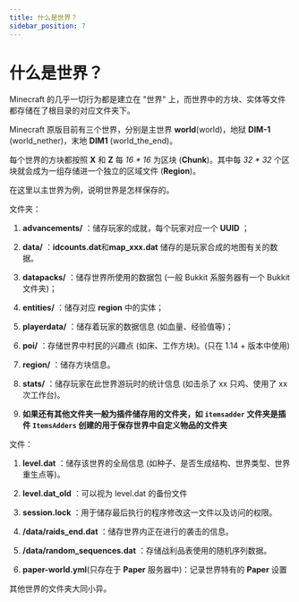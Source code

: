 ```yaml
---
title: 什么是世界？
sidebar_position: 7
---
```


# 什么是世界？

Minecraft 的几乎一切行为都是建立在 "世界" 上，而世界中的方块、实体等文件都存储在了根目录的对应文件夹下。

Minecraft 原版目前有三个世界，分别是主世界 **world**(world)，地狱 **DIM-1** (world_nether)，末地 **DIM1** (world_the_end)。

每个世界的方块都按照 **X** 和 **Z** 每 *16 * 16* 为区块 (**Chunk**)。其中每 *32 * 32* 个区块就会成为一组存储进一个独立的区域文件 (**Region**)。

在这里以主世界为例，说明世界是怎样保存的。

文件夹：

1. **advancements/** ：储存玩家的成就，每个玩家对应一个 **UUID** ；

2. **data/** ：**idcounts.dat**和**map_xxx.dat** 储存的是玩家合成的地图有关的数据。

3. **datapacks/** ：储存世界所使用的数据包 (一般 Bukkit 系服务器有一个 Bukkit 文件夹)；

4. **entities/** ：储存对应 **region** 中的实体；

5. **playerdata/** ：储存着玩家的数据信息 (如血量、经验值等)；

6. **poi/** ：存储世界中村民的兴趣点 (如床、工作方块)。(只在 1.14 + 版本中使用)

7. **region/** ：储存方块信息。

8. **stats/** ：储存玩家在此世界游玩时的统计信息 (如击杀了 xx 只鸡、使用了 xx 次工作台)。

9. **如果还有其他文件夹一般为插件储存用的文件夹，如 `itemsadder` 文件夹是插件 `ItemsAdders` 创建的用于保存世界中自定义物品的文件夹**

文件：

1. **level.dat** ：储存该世界的全局信息 (如种子、是否生成结构、世界类型、世界重生点等)。

2. **level.dat_old** ：可以视为 level.dat 的备份文件

3. **session.lock** ：用于储存最后执行的程序修改这一文件以及访问的权限。

4. **/data/raids_end.dat** ：储存世界内正在进行的袭击的信息。

5. **/data/random_sequences.dat** ：存储战利品表使用的随机序列数据。

6. **paper-world.yml**(只存在于 **Paper** 服务器中)：记录世界特有的 **Paper** 设置

其他世界的文件夹大同小异。

